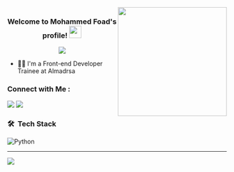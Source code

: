 
<img width="250" align="right" src="https://c.tenor.com/_DOBjnGspYAAAAAM/code-coding.gif">

<h3 align="center">
  Welcome to Mohammed Foad's profile!
  <img src="https://media.giphy.com/media/hvRJCLFzcasrR4ia7z/giphy.gif" width="28">
</h3>

<!-- Typing SVG by DenverCoder1 - https://github.com/DenverCoder1/readme-typing-svg -->
<p align="center">
  <a href="https://github.com/DenverCoder1/readme-typing-svg"><img src="https://readme-typing-svg.herokuapp.com/?lines=Frontend%20Developer%20Trainee;Always%20learning%20new%20things&font=Fira%20Code&center=true&width=440&height=45&color=008B8B&vCenter=true&size=22"></a>
</p> 

- 👨‍💻 I'm a Front-end Developer Trainee at Almadrsa


### Connect with Me :

<a href="https://linkedin.com/in/mohammedbnfoad" target="_blank"><img src="https://img.shields.io/badge/-Mohammed%20Foad-0077B5?style=for-the-badge&logo=Linkedin&logoColor=white"/></a>
<a href="https://t.me/MohammedBnFoad" target="_blank"><img src="https://img.shields.io/badge/-Mohammed%20Foad-0077B5?style=for-the-badge&logo=Telegram&logoColor=white"/></a>


### 🛠 &nbsp;Tech Stack
![Python](https://img.shields.io/badge/-Python%20-05122A?style=flat&logo=python)&nbsp;

------------------------------------


<a href="https://komarev.com/ghpvc/?username=mohammedbnfoad&style=for-the-badge">
    <img src="https://komarev.com/ghpvc/?username=mohammedbnfoad&style=for-the-badge">
</a>
